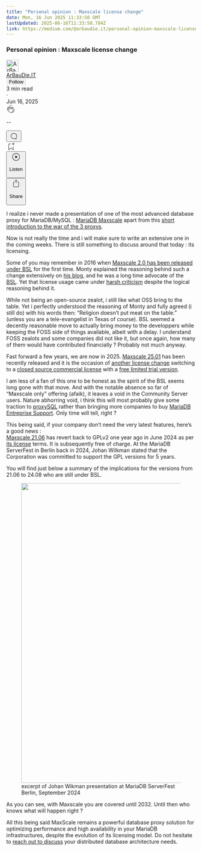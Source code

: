 ```yaml
---
title: "Personal opinion : Maxscale license change"
date: Mon, 16 Jun 2025 11:33:50 GMT
lastUpdated: 2025-06-16T11:33:50.784Z
link: https://medium.com/@arbaudie.it/personal-opinion-maxscale-license-change-1a16baf93a9e?source=rss-c779d007e7fe------2
---
```


<article><div class="m"><div class="m"><span class="m"></span><section><div><div class="fu gk gl gm gn go"></div><div class="gp gq gr gs gt"><div class="ac cb"><div class="ci bh gb gc gd ge"><div><h1 class="pw-post-title gu gv gw bf gx gy gz ha hb hc hd he hf hg hh hi hj hk hl hm hn ho hp hq hr hs ht hu hv hw bk" data-testid="storyTitle" id="fc7c">Personal opinion : Maxscale license change</h1><div><div class="speechify-ignore ac cp"><div class="speechify-ignore bh m"><div class="ac hx hy hz ia ib ic id ie if ig ih"><div class="ac r ih"><div class="ac ii"><div><div aria-hidden="false" class="bm"><div class="be" tabindex="-1"><a data-discover="true" href="/@arbaudie.it?source=post_page---byline--1a16baf93a9e---------------------------------------" rel="noopener follow"><div class="m ij ik bx il im"><div class="m fl"><img alt="ArBauDie.IT" class="m fd bx by bz cx" data-testid="authorPhoto" height="32" loading="lazy" src="https://miro.medium.com/v2/resize:fill:64:64/1*kOs3AqmTfHiFOrSZkt1mqg.png" width="32"/><div class="in bx m by bz fu o io fv"></div></div></div></a></div></div></div></div><span class="bf b bg ab bk"><div class="ip ac r"><div class="ac r iq"><div class="ac r"><div><div aria-hidden="false" class="bm"><div class="be" tabindex="-1"><span class="bf b bg ab bk"><a class="ag ah ai fh ak al am an ao ap aq ar as ir" data-discover="true" data-testid="authorName" href="/@arbaudie.it?source=post_page---byline--1a16baf93a9e---------------------------------------" rel="noopener follow">ArBauDie.IT</a></span></div></div></div></div><div class="is bm"></div><div aria-hidden="false" class="bm"><button class="it iu ap ac cb r aq ex iv iw ix" style="border:1px solid rgba(0, 0, 0, 0)"><span class="bf b bg ab bk bh"><span class="bm iy">Follow</span></span></button></div></div></div></span></div><div class="ac r iz"><span class="bf b bg ab du"><div class="ac af"><span data-testid="storyReadTime">3 min read</span><div aria-hidden="true" class="ja jb m"><span aria-hidden="true" class="m"><span class="bf b bg ab du">·</span></span></div><span data-testid="storyPublishDate">Jun 16, 2025</span></div></span></div></div><div class="ac cp jc jd je jf jg jh ji jj jk jl jm jn jo jp jq jr"><div class="i l x fi fj r"><div class="kh m"><div class="ac r ki kj"><div class="pw-multi-vote-icon fl kk kl km kn"><span><a class="ag ah ai fh ak al am an ao ap aq ar as at au" data-discover="true" data-testid="headerClapButton" href="/m/signin?actionUrl=https%3A%2F%2Fmedium.com%2F_%2Fvote%2Fp%2F1a16baf93a9e&amp;operation=register&amp;redirect=https%3A%2F%2Fmedium.com%2F%40arbaudie.it%2Fpersonal-opinion-maxscale-license-change-1a16baf93a9e&amp;user=ArBauDie.IT&amp;userId=c779d007e7fe&amp;source=---header_actions--1a16baf93a9e---------------------clap_footer------------------" rel="noopener follow"><div><div aria-hidden="false" class="bm"><div class="be" tabindex="-1"><div class="ko ap kp kq kr ks an kt ku kv kn" role="presentation"><svg aria-label="clap" height="24" viewbox="0 0 24 24" width="24" xmlns="http://www.w3.org/2000/svg"><path clip-rule="evenodd" d="M11.37.828 12 3.282l.63-2.454zM13.916 3.953l1.523-2.112-1.184-.39zM8.589 1.84l1.522 2.112-.337-2.501zM18.523 18.92c-.86.86-1.75 1.246-2.62 1.33a6 6 0 0 0 .407-.372c2.388-2.389 2.86-4.951 1.399-7.623l-.912-1.603-.79-1.672c-.26-.56-.194-.98.203-1.288a.7.7 0 0 1 .546-.132c.283.046.546.231.728.5l2.363 4.157c.976 1.624 1.141 4.237-1.324 6.702m-10.999-.438L3.37 14.328a.828.828 0 0 1 .585-1.408.83.83 0 0 1 .585.242l2.158 2.157a.365.365 0 0 0 .516-.516l-2.157-2.158-1.449-1.449a.826.826 0 0 1 1.167-1.17l3.438 3.44a.363.363 0 0 0 .516 0 .364.364 0 0 0 0-.516L5.293 9.513l-.97-.97a.826.826 0 0 1 0-1.166.84.84 0 0 1 1.167 0l.97.968 3.437 3.436a.36.36 0 0 0 .517 0 .366.366 0 0 0 0-.516L6.977 7.83a.82.82 0 0 1-.241-.584.82.82 0 0 1 .824-.826c.219 0 .43.087.584.242l5.787 5.787a.366.366 0 0 0 .587-.415l-1.117-2.363c-.26-.56-.194-.98.204-1.289a.7.7 0 0 1 .546-.132c.283.046.545.232.727.501l2.193 3.86c1.302 2.38.883 4.59-1.277 6.75-1.156 1.156-2.602 1.627-4.19 1.367-1.418-.236-2.866-1.033-4.079-2.246M10.75 5.971l2.12 2.12c-.41.502-.465 1.17-.128 1.89l.22.465-3.523-3.523a.8.8 0 0 1-.097-.368c0-.22.086-.428.241-.584a.847.847 0 0 1 1.167 0m7.355 1.705c-.31-.461-.746-.758-1.23-.837a1.44 1.44 0 0 0-1.11.275c-.312.24-.505.543-.59.881a1.74 1.74 0 0 0-.906-.465 1.47 1.47 0 0 0-.82.106l-2.182-2.182a1.56 1.56 0 0 0-2.2 0 1.54 1.54 0 0 0-.396.701 1.56 1.56 0 0 0-2.21-.01 1.55 1.55 0 0 0-.416.753c-.624-.624-1.649-.624-2.237-.037a1.557 1.557 0 0 0 0 2.2c-.239.1-.501.238-.715.453a1.56 1.56 0 0 0 0 2.2l.516.515a1.556 1.556 0 0 0-.753 2.615L7.01 19c1.32 1.319 2.909 2.189 4.475 2.449q.482.08.971.08c.85 0 1.653-.198 2.393-.579.231.033.46.054.686.054 1.266 0 2.457-.52 3.505-1.567 2.763-2.763 2.552-5.734 1.439-7.586z" fill-rule="evenodd"></path></svg></div></div></div></div></a></span></div><div class="pw-multi-vote-count m kw kx ky kz la lb lc"><p class="bf b dv ab du"><span class="ld">--</span></p></div></div></div><div><div aria-hidden="false" class="bm"><div class="be" tabindex="-1"><button aria-label="responses" class="ap ko le lf ac r fm lg lh"><svg class="li" height="24" viewbox="0 0 24 24" width="24" xmlns="http://www.w3.org/2000/svg"><path d="M18.006 16.803c1.533-1.456 2.234-3.325 2.234-5.321C20.24 7.357 16.709 4 12.191 4S4 7.357 4 11.482c0 4.126 3.674 7.482 8.191 7.482.817 0 1.622-.111 2.393-.327.231.2.48.391.744.559 1.06.693 2.203 1.044 3.399 1.044.224-.008.4-.112.486-.287a.49.49 0 0 0-.042-.518c-.495-.67-.845-1.364-1.04-2.057a4 4 0 0 1-.125-.598zm-3.122 1.055-.067-.223-.315.096a8 8 0 0 1-2.311.338c-4.023 0-7.292-2.955-7.292-6.587 0-3.633 3.269-6.588 7.292-6.588 4.014 0 7.112 2.958 7.112 6.593 0 1.794-.608 3.469-2.027 4.72l-.195.168v.255c0 .056 0 .151.016.295.025.231.081.478.154.733.154.558.398 1.117.722 1.659a5.3 5.3 0 0 1-2.165-.845c-.276-.176-.714-.383-.941-.59z"></path></svg></button></div></div></div></div><div class="ac r js jt ju jv jw jx jy jz ka kb kc kd ke kf kg"><div class="lj l k j e"></div><div class="i l"><div><div aria-hidden="false" class="bm"><div class="be" tabindex="-1"><span><a class="ag ah ai fh ak al am an ao ap aq ar as at au" data-discover="true" data-testid="headerBookmarkButton" href="/m/signin?actionUrl=https%3A%2F%2Fmedium.com%2F_%2Fbookmark%2Fp%2F1a16baf93a9e&amp;operation=register&amp;redirect=https%3A%2F%2Fmedium.com%2F%40arbaudie.it%2Fpersonal-opinion-maxscale-license-change-1a16baf93a9e&amp;source=---header_actions--1a16baf93a9e---------------------bookmark_footer------------------" rel="noopener follow"><svg aria-label="Add to list bookmark button" class="du lk" fill="none" height="25" viewbox="0 0 25 25" width="25" xmlns="http://www.w3.org/2000/svg"><path d="M18 2.5a.5.5 0 0 1 1 0V5h2.5a.5.5 0 0 1 0 1H19v2.5a.5.5 0 1 1-1 0V6h-2.5a.5.5 0 0 1 0-1H18zM7 7a1 1 0 0 1 1-1h3.5a.5.5 0 0 0 0-1H8a2 2 0 0 0-2 2v14a.5.5 0 0 0 .805.396L12.5 17l5.695 4.396A.5.5 0 0 0 19 21v-8.5a.5.5 0 0 0-1 0v7.485l-5.195-4.012a.5.5 0 0 0-.61 0L7 19.985z" fill="currentColor"></path></svg></a></span></div></div></div></div><div class="fd ll cn"><div class="m af"><div class="ac cb"><div class="lm ln lo lp lq lr ci bh"><div class="ac"><div aria-hidden="false" class="bm"><div><div aria-hidden="false" class="bm"><div class="be" tabindex="-1"><button aria-label="Listen" class="ag fm ai fh ak al am ls ao ap aq ex lt lu lh lv lw lx ly lz t ma mb mc md me mf mg v mh mi mj" data-testid="audioPlayButton"><svg fill="none" height="24" viewbox="0 0 24 24" width="24" xmlns="http://www.w3.org/2000/svg"><path clip-rule="evenodd" d="M3 12a9 9 0 1 1 18 0 9 9 0 0 1-18 0m9-10C6.477 2 2 6.477 2 12s4.477 10 10 10 10-4.477 10-10S17.523 2 12 2m3.376 10.416-4.599 3.066a.5.5 0 0 1-.777-.416V8.934a.5.5 0 0 1 .777-.416l4.599 3.066a.5.5 0 0 1 0 .832" fill="currentColor" fill-rule="evenodd"></path></svg><div class="k j e"><p class="bf b bg ab du">Listen</p></div></button></div></div></div></div></div></div></div></div></div><div aria-describedby="postFooterSocialMenu" aria-hidden="false" aria-labelledby="postFooterSocialMenu" class="bm"><div><div aria-hidden="false" class="bm"><div class="be" tabindex="-1"><button aria-controls="postFooterSocialMenu" aria-expanded="false" aria-label="Share Post" class="ag fm ai fh ak al am ls ao ap aq ex lt lu lh lv lw lx ly lz t ma mb mc md me mf mg v mh mi mj" data-testid="headerSocialShareButton"><svg fill="none" height="24" viewbox="0 0 24 24" width="24" xmlns="http://www.w3.org/2000/svg"><path clip-rule="evenodd" d="M15.218 4.931a.4.4 0 0 1-.118.132l.012.006a.45.45 0 0 1-.292.074.5.5 0 0 1-.3-.13l-2.02-2.02v7.07c0 .28-.23.5-.5.5s-.5-.22-.5-.5v-7.04l-2 2a.45.45 0 0 1-.57.04h-.02a.4.4 0 0 1-.16-.3.4.4 0 0 1 .1-.32l2.8-2.8a.5.5 0 0 1 .7 0l2.8 2.79a.42.42 0 0 1 .068.498m-.106.138.008.004v-.01zM16 7.063h1.5a2 2 0 0 1 2 2v10a2 2 0 0 1-2 2h-11c-1.1 0-2-.9-2-2v-10a2 2 0 0 1 2-2H8a.5.5 0 0 1 .35.15.5.5 0 0 1 .15.35.5.5 0 0 1-.15.35.5.5 0 0 1-.35.15H6.4c-.5 0-.9.4-.9.9v10.2a.9.9 0 0 0 .9.9h11.2c.5 0 .9-.4.9-.9v-10.2c0-.5-.4-.9-.9-.9H16a.5.5 0 0 1 0-1" fill="currentColor" fill-rule="evenodd"></path></svg><div class="k j e"><p class="bf b bg ab du">Share</p></div></button></div></div></div></div></div></div></div></div></div></div><p class="pw-post-body-paragraph mk ml gw mm b mn mo mp mq mr ms mt mu mv mw mx my mz na nb nc nd ne nf ng nh gp bk" id="7ab9">I realize i never made a presentation of one of the most advanced database proxy for MariaDB/MySQL : <a class="ag ni" href="https://mariadb.com/products/maxscale/" rel="noopener ugc nofollow" target="_blank">MariaDB Maxscale</a> apart from this <a class="ag ni" href="https://www.linkedin.com/posts/sylvain-arbaudie_github-mariadbjonesmysqlchk-galera-haproxy-activity-7317906910777626624-nr1c/" rel="noopener ugc nofollow" target="_blank">short introduction to the war of the 3 proxys</a>.</p><p class="pw-post-body-paragraph mk ml gw mm b mn mo mp mq mr ms mt mu mv mw mx my mz na nb nc nd ne nf ng nh gp bk" id="d147">Now is not really the time and i will make sure to write an extensive one in the coming weeks. There is still something to discuss around that today : its licensing.</p><p class="pw-post-body-paragraph mk ml gw mm b mn mo mp mq mr ms mt mu mv mw mx my mz na nb nc nd ne nf ng nh gp bk" id="e1f1">Some of you may remember in 2016 when <a class="ag ni" href="https://mariadb.com/resources/blog/introducing-maxscale-2-0-beta-release/" rel="noopener ugc nofollow" target="_blank">Maxscale 2.0 has been released under BSL</a> for the first time. Monty explained the reasoning behind such a change extensively on <a class="ag ni" href="https://monty-says.blogspot.com/2016/08/applying-business-source-licensing-bsl.html" rel="noopener ugc nofollow" target="_blank">his blog</a>, and he was a long time advocate of the <a class="ag ni" href="https://mariadb.com/bsl-faq-mariadb/" rel="noopener ugc nofollow" target="_blank">BSL</a>. Yet that license usage came under <a class="ag ni" href="https://www.theregister.com/2016/08/24/monty_interview/" rel="noopener ugc nofollow" target="_blank">harsh criticism</a> despite the logical reasoning behind it.</p><p class="pw-post-body-paragraph mk ml gw mm b mn mo mp mq mr ms mt mu mv mw mx my mz na nb nc nd ne nf ng nh gp bk" id="c3cb">While not being an open-source zealot, i still like what OSS bring to the table. Yet i perfectly understood the reasoning of Monty and fully agreed (i still do) with his words then: “Religion doesn’t put meat on the table.” (unless you are a tele-evangelist in Texas of course). BSL seemed a decently reasonable move to actually bring money to the developpers while keeping the FOSS side of things available, albeit with a delay. I understand FOSS zealots and some companies did not like it, but once again, how many of them would have contributed financially ? Probably not much anyway.</p><p class="pw-post-body-paragraph mk ml gw mm b mn mo mp mq mr ms mt mu mv mw mx my mz na nb nc nd ne nf ng nh gp bk" id="8c3b">Fast forward a few years, we are now in 2025. <a class="ag ni" href="https://mariadb.com/kb/en/mariadb-maxscale-25-01/" rel="noopener ugc nofollow" target="_blank">Maxscale 25.01</a> has been recently released and it is the occasion of <a class="ag ni" href="https://mariadb.com/resources/blog/evaluate-mariadbs-powerful-database-proxy-introducing-maxscale-trial/" rel="noopener ugc nofollow" target="_blank">another license change</a> switching to a <a class="ag ni" href="https://mariadb.com/resources/blog/introducing-mariadb-maxscale-25-01-ga/" rel="noopener ugc nofollow" target="_blank">closed source commercial license</a> with a <a class="ag ni" href="https://mariadb.com/kb/en/maxscale-trial/" rel="noopener ugc nofollow" target="_blank">free limited trial version</a>.</p><p class="pw-post-body-paragraph mk ml gw mm b mn mo mp mq mr ms mt mu mv mw mx my mz na nb nc nd ne nf ng nh gp bk" id="b6d0">I am less of a fan of this one to be honest as the spirit of the BSL seems long gone with that move. And with the notable absence so far of “Maxscale only” offering (afaik), it leaves a void in the Community Server users. Nature abhorring void, i think this will most probably give some traction to <a class="ag ni" href="https://proxysql.com/" rel="noopener ugc nofollow" target="_blank">proxySQL</a> rather than bringing more companies to buy <a class="ag ni" href="https://mariadb.com/services/technical-support-services/" rel="noopener ugc nofollow" target="_blank">MariaDB Entreprise Support</a>. Only time will tell, right ?</p><p class="pw-post-body-paragraph mk ml gw mm b mn mo mp mq mr ms mt mu mv mw mx my mz na nb nc nd ne nf ng nh gp bk" id="58a8">This being said, if your company don’t need the very latest features, here’s a good news : <br/><a class="ag ni" href="https://mariadb.com/kb/en/mariadb-maxscale-2106-maxscale-2106-about-mariadb-maxscale/" rel="noopener ugc nofollow" target="_blank">Maxscale 21.06</a> has revert back to GPLv2 one year ago in June 2024 as per <a class="ag ni" href="https://github.com/mariadb-corporation/MaxScale/blob/24.02/licenses/LICENSE2106.TXT" rel="noopener ugc nofollow" target="_blank">its license</a> terms. It is subsequently free of charge. At the MariaDB ServerFest in Berlin back in 2024, Johan Wilkman stated that the Corporation was committed to support the GPL versions for 5 years.</p><p class="pw-post-body-paragraph mk ml gw mm b mn mo mp mq mr ms mt mu mv mw mx my mz na nb nc nd ne nf ng nh gp bk" id="f159">You will find just below a summary of the implications for the versions from 21.06 to 24.08 who are still under BSL.</p><figure class="nm nn no np nq nr nj nk paragraph-image"><div class="ns nt fl nu bh nv" role="button" tabindex="0"><div class="nj nk nl"><picture><source sizes="(min-resolution: 4dppx) and (max-width: 700px) 50vw, (-webkit-min-device-pixel-ratio: 4) and (max-width: 700px) 50vw, (min-resolution: 3dppx) and (max-width: 700px) 67vw, (-webkit-min-device-pixel-ratio: 3) and (max-width: 700px) 65vw, (min-resolution: 2.5dppx) and (max-width: 700px) 80vw, (-webkit-min-device-pixel-ratio: 2.5) and (max-width: 700px) 80vw, (min-resolution: 2dppx) and (max-width: 700px) 100vw, (-webkit-min-device-pixel-ratio: 2) and (max-width: 700px) 100vw, 700px" srcset="https://miro.medium.com/v2/resize:fit:640/format:webp/1*4uRClkwrwKh9qc5pkpuqog.png 640w, https://miro.medium.com/v2/resize:fit:720/format:webp/1*4uRClkwrwKh9qc5pkpuqog.png 720w, https://miro.medium.com/v2/resize:fit:750/format:webp/1*4uRClkwrwKh9qc5pkpuqog.png 750w, https://miro.medium.com/v2/resize:fit:786/format:webp/1*4uRClkwrwKh9qc5pkpuqog.png 786w, https://miro.medium.com/v2/resize:fit:828/format:webp/1*4uRClkwrwKh9qc5pkpuqog.png 828w, https://miro.medium.com/v2/resize:fit:1100/format:webp/1*4uRClkwrwKh9qc5pkpuqog.png 1100w, https://miro.medium.com/v2/resize:fit:1400/format:webp/1*4uRClkwrwKh9qc5pkpuqog.png 1400w" type="image/webp"/><source data-testid="og" sizes="(min-resolution: 4dppx) and (max-width: 700px) 50vw, (-webkit-min-device-pixel-ratio: 4) and (max-width: 700px) 50vw, (min-resolution: 3dppx) and (max-width: 700px) 67vw, (-webkit-min-device-pixel-ratio: 3) and (max-width: 700px) 65vw, (min-resolution: 2.5dppx) and (max-width: 700px) 80vw, (-webkit-min-device-pixel-ratio: 2.5) and (max-width: 700px) 80vw, (min-resolution: 2dppx) and (max-width: 700px) 100vw, (-webkit-min-device-pixel-ratio: 2) and (max-width: 700px) 100vw, 700px" srcset="https://miro.medium.com/v2/resize:fit:640/1*4uRClkwrwKh9qc5pkpuqog.png 640w, https://miro.medium.com/v2/resize:fit:720/1*4uRClkwrwKh9qc5pkpuqog.png 720w, https://miro.medium.com/v2/resize:fit:750/1*4uRClkwrwKh9qc5pkpuqog.png 750w, https://miro.medium.com/v2/resize:fit:786/1*4uRClkwrwKh9qc5pkpuqog.png 786w, https://miro.medium.com/v2/resize:fit:828/1*4uRClkwrwKh9qc5pkpuqog.png 828w, https://miro.medium.com/v2/resize:fit:1100/1*4uRClkwrwKh9qc5pkpuqog.png 1100w, https://miro.medium.com/v2/resize:fit:1400/1*4uRClkwrwKh9qc5pkpuqog.png 1400w"/><img alt="" class="bh lr nw c" height="796" loading="eager" role="presentation" width="700"/></picture></div></div><figcaption class="nx ff ny nj nk nz oa bf b bg ab du">excerpt of Johan Wikman presentation at MariaDB ServerFest Berlin, September 2024</figcaption></figure><p class="pw-post-body-paragraph mk ml gw mm b mn mo mp mq mr ms mt mu mv mw mx my mz na nb nc nd ne nf ng nh gp bk" id="ca49">As you can see, with Maxscale you are covered until 2032. Until then who knows what will happen right ?</p><p class="pw-post-body-paragraph mk ml gw mm b mn mo mp mq mr ms mt mu mv mw mx my mz na nb nc nd ne nf ng nh gp bk" id="5b78">All this being said MaxScale remains a powerful database proxy solution for optimizing performance and high availability in your MariaDB infrastructures, despite the evolution of its licensing model. Do not hesitate to <a class="ag ni" href="https://arbaudie.it/#kedit_bdnvchxdi" rel="noopener ugc nofollow" target="_blank">reach out to discuss</a> your distributed database architecture needs.</p></div></div></div></div></section></div></div></article>
